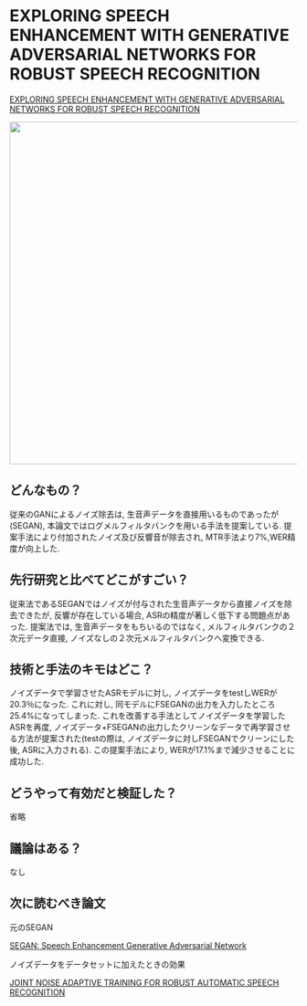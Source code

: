 # EXPLORING SPEECH ENHANCEMENT WITH GENERATIVE ADVERSARIAL NETWORKS FOR ROBUST SPEECH RECOGNITION
[EXPLORING SPEECH ENHANCEMENT WITH GENERATIVE ADVERSARIAL NETWORKS FOR ROBUST SPEECH RECOGNITION](https://arxiv.org/pdf/1711.05747.pdf)

 <div align="center"><img src = "https://user-images.githubusercontent.com/37444351/45405959-b8209b00-b69f-11e8-9c09-68f4edce1bf8.png" width=600></div>

## どんなもの？
従来のGANによるノイズ除去は, 生音声データを直接用いるものであったが(SEGAN), 本論文ではログメルフィルタバンクを用いる手法を提案している. 提案手法により付加されたノイズ及び反響音が除去され, MTR手法より7%,WER精度が向上した.

## 先行研究と比べてどこがすごい？
従来法であるSEGANではノイズが付与された生音声データから直接ノイズを除去できたが, 反響が存在している場合, ASRの精度が著しく低下する問題点があった. 提案法では, 生音声データをもちいるのではなく, メルフィルタバンクの２次元データ直接, ノイズなしの２次元メルフィルタバンクへ変換できる. 

## 技術と手法のキモはどこ？
ノイズデータで学習させたASRモデルに対し, ノイズデータをtestしWERが20.3％になった. これに対し, 同モデルにFSEGANの出力を入力したところ25.4%になってしまった. これを改善する手法としてノイズデータを学習したASRを再度, ノイズデータ+FSEGANの出力したクリーンなデータで再学習させる方法が提案された(testの際は, ノイズデータに対しFSEGANでクリーンにした後, ASRに入力される). この提案手法により, WERが17.1%まで減少させることに成功した.  

## どうやって有効だと検証した？
省略

## 議論はある？
なし

## 次に読むべき論文
元のSEGAN

[SEGAN: Speech Enhancement Generative Adversarial Network](https://arxiv.org/abs/1703.09452)

ノイズデータをデータセットに加えたときの効果

[JOINT NOISE ADAPTIVE TRAINING FOR ROBUST AUTOMATIC SPEECH RECOGNITION](https://ieeexplore.ieee.org/stamp/stamp.jsp?arnumber=6854051)

